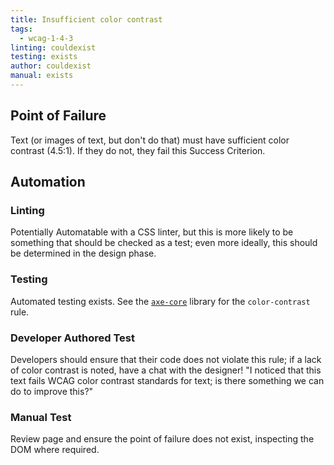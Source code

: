 ```yaml
---
title: Insufficient color contrast
tags: 
  - wcag-1-4-3
linting: couldexist
testing: exists
author: couldexist
manual: exists
---
```


## Point of Failure

Text (or images of text, but don't do that) must have sufficient color contrast (4.5:1). If they do not, they fail this Success Criterion.

## Automation

### Linting

Potentially Automatable with a CSS linter, but this is more likely to be something that should be checked as a test; even more ideally, this should be determined in the design phase.

### Testing

Automated testing exists. See the [`axe-core`](https://github.com/dequelabs/axe-core) library for the `color-contrast` rule.

### Developer Authored Test

Developers should ensure that their code does not violate this rule; if a lack of color contrast is noted, have a chat with the designer! "I noticed that this text fails WCAG color contrast standards for text; is there something we can do to improve this?"

### Manual Test

Review page and ensure the point of failure does not exist, inspecting the DOM where required.
